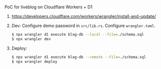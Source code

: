 PoC for liveblog on Cloudflare Workers + D1

1. https://developers.cloudflare.com/workers/wrangler/install-and-update/

2. Dev:
   Configure demo password in `src/lib.rs`.
   Configure `wrangler.toml`.

   ```bash
   $ npx wrangler d1 execute blag-db --local --file=./schema.sql
   $ npx wrangler dev
   ```

3. Deploy:
   ```bash
   $ npx wrangler d1 execute blag-db --remote --file=./schema.sql
   $ npx wrangler deploy
   ```
